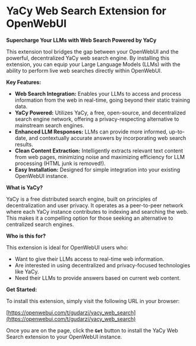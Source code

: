 # YaCy Web Search Extension for OpenWebUI

**Supercharge Your LLMs with Web Search Powered by YaCy**

This extension tool bridges the gap between your OpenWebUI and the powerful, decentralized YaCy web search engine. By installing this extension, you can equip your Large Language Models (LLMs) with the ability to perform live web searches directly within OpenWebUI.

**Key Features:**

*   **Web Search Integration:**  Enables your LLMs to access and process information from the web in real-time, going beyond their static training data.
*   **YaCy Powered:** Utilizes YaCy, a free, open-source, and decentralized search engine network, offering a privacy-respecting alternative to mainstream search engines.
*   **Enhanced LLM Responses:**  LLMs can provide more informed, up-to-date, and contextually accurate answers by incorporating web search results.
*   **Clean Content Extraction:**  Intelligently extracts relevant text content from web pages, minimizing noise and maximizing efficiency for LLM processing (HTML junk is removed!).
*   **Easy Installation:** Designed for simple integration into your existing OpenWebUI instance.

**What is YaCy?**

YaCy is a free distributed search engine, built on principles of decentralization and user privacy.  It operates as a peer-to-peer network where each YaCy instance contributes to indexing and searching the web. This makes it a compelling option for those seeking an alternative to centralized search engines.

**Who is this for?**

This extension is ideal for OpenWebUI users who:

*   Want to give their LLMs access to real-time web information.
*   Are interested in using decentralized and privacy-focused technologies like YaCy.
*   Need their LLMs to provide answers based on current web content.

**Get Started:**

To install this extension, simply visit the following URL in your browser:

[https://openwebui.com/t/gudarzi/yacy_web_search](https://openwebui.com/t/gudarzi/yacy_web_search)

Once you are on the page, click the **`Get`** button to install the YaCy Web Search extension to your OpenWebUI instance.

